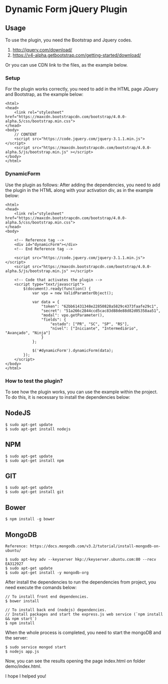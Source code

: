 # Dynamic Form jQuery Plugin

## Usage
To use the plugin, you need the Bootstrap and Jquery codes.

1. http://jquery.com/download/
2. https://v4-alpha.getbootstrap.com/getting-started/download/

Or you can use CDN link to the files, as the example below.

### Setup

For the plugin works correctly, you need to add in the HTML page JQuery and Bootstrap, as the example below:

```
<html>
<head>
    <link rel="stylesheet" href="https://maxcdn.bootstrapcdn.com/bootstrap/4.0.0-alpha.5/css/bootstrap.min.css">
</head>
<body>
    // CONTENT
    <script src="https://code.jquery.com/jquery-3.1.1.min.js"></script>
    <script src="https://maxcdn.bootstrapcdn.com/bootstrap/4.0.0-alpha.5/js/bootstrap.min.js" ></script>
</body>
</html>

```

### DynamicForm

Use the plugin as follows:
After adding the dependencies, you need to add the plugin in the HTML along with your activation div, as in the example below:

```
<html>
<head>
    <link rel="stylesheet" href="https://maxcdn.bootstrapcdn.com/bootstrap/4.0.0-alpha.5/css/bootstrap.min.css">
</head>
<body>

	<!-- Reference tag -->
	<div id="dynamicForm"></div>
	<!-- End Reference tag --> 
    
    <script src="https://code.jquery.com/jquery-3.1.1.min.js"></script>
    <script src="https://maxcdn.bootstrapcdn.com/bootstrap/4.0.0-alpha.5/js/bootstrap.min.js" ></script>

    <!-- Code that activates the plugin -->
    <script type="text/javascript">
	    $(document).ready(function() {
	        var vpo = new ValidParamterObject();

	        var data = {
	            "token": "62bb61431348e22850828a5829c4373faafe29c1",
	            "secret": "51a266c2844ccd5cac83d88de88d82d05358aa51",
	            "modal": vpo.getParameter(),
	            "fields": {
	                "estado": ["PR", "SC", "SP", "RS"],
	                "nível": ["Iniciante", "Intermediário", "Avançado", "Ninja"]
	            }
	        };

	        $('#dynamicForm').dynamicForm(data);
	    });
    </script> 
</body>
</html>
```

### How to test the plugin?

To see how the plugin works, you can use the example within the project. To do this, it is necessary to install the dependencies below:

## NodeJS

```
$ sudo apt-get update
$ sudo apt-get install nodejs
```

## NPM

```
$ sudo apt-get update
$ sudo apt-get install npm
```

## GIT

```
$ sudo apt-get update
$ sudo apt-get install git
```

## Bower

```
$ npm install -g bower
```

## MongoDB
```
Reference: https://docs.mongodb.com/v3.2/tutorial/install-mongodb-on-ubuntu/

$ sudo apt-key adv --keyserver hkp://keyserver.ubuntu.com:80 --recv EA312927
$ sudo apt-get update
$ sudo apt-get install -y mongodb-org
```

After install the dependencies to run the dependencies from project, you need execute the comands below:

```
// To install front end dependencies.
$ bower install
```

```
// To install back end (nodejs) dependencies.
// Install packages and start the express.js web service (`npm install && npm start`) 
$ npm install
```

When the whole process is completed, you need to start the mongoDB and the server:
```
$ sudo service mongod start
$ nodejs app.js
```

Now, you can see the results opening the page index.html on folder demo/index.html.


I hope I helped you!